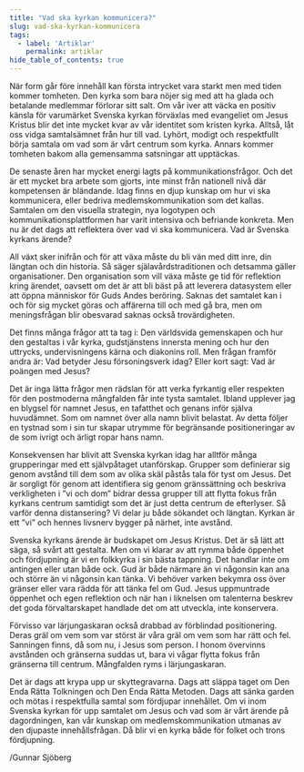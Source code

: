 ```yaml
---
title: "Vad ska kyrkan kommunicera?"
slug: vad-ska-kyrkan-kommunicera
tags:
  - label: 'Artiklar'
    permalink: artiklar
hide_table_of_contents: true
---
```

När form går före innehåll kan första intrycket vara starkt men med tiden kommer tomheten. Den kyrka som bara nöjer sig med att ha glada och betalande medlemmar förlorar sitt salt. Om vår iver att väcka en positiv känsla för varumärket Svenska kyrkan förväxlas med evangeliet om Jesus Kristus blir det inte mycket kvar av vår identitet som kristen kyrka. Alltså, låt oss vidga samtalsämnet från hur till vad. Lyhört, modigt och respektfullt börja samtala om vad som är vårt centrum som kyrka. Annars kommer tomheten bakom alla gemensamma satsningar att upptäckas.

<!--truncate-->

De senaste åren har mycket energi lagts på kommunikationsfrågor. Och det är ett mycket bra arbete som gjorts, inte minst från nationell nivå där kompetensen är bländande. Idag finns en djup kunskap om hur vi ska kommunicera, eller bedriva medlemskommunikation som det kallas. Samtalen om den visuella strategin, nya logotypen och kommunikationsplattformen har varit intensiva och befriande konkreta. Men nu är det dags att reflektera över vad vi ska kommunicera. Vad är Svenska kyrkans ärende?

All växt sker inifrån och för att växa måste du bli vän med ditt inre, din längtan och din historia. Så säger själavårdstraditionen och detsamma gäller organisationer. Den organisation som vill växa måste ge tid för reflektion kring ärendet, oavsett om det är att bli bäst på att leverera datasystem eller att öppna människor för Guds Andes beröring. Saknas det samtalet kan i och för sig mycket göras och affärerna till och med gå bra, men om meningsfrågan blir obesvarad saknas också trovärdigheten.

Det finns många frågor att ta tag i: Den världsvida gemenskapen och hur den gestaltas i vår kyrka, gudstjänstens innersta mening och hur den uttrycks, undervisningens kärna och diakonins roll. Men frågan framför andra är: Vad betyder Jesu försoningsverk idag? Eller kort sagt: Vad är poängen med Jesus?

Det är inga lätta frågor men rädslan för att verka fyrkantig eller respekten för den postmoderna mångfalden får inte tysta samtalet. Ibland upplever jag en blygsel för namnet Jesus, en tafatthet och genans inför själva huvudämnet. Som om namnet över alla namn blivit belastat. Av detta följer en tystnad som i sin tur skapar utrymme för begränsande positioneringar av de som ivrigt och ärligt ropar hans namn. 

Konsekvensen har blivit att Svenska kyrkan idag har alltför många grupperingar med ett självpåtaget utanförskap. Grupper som definierar sig genom avstånd till dem som av olika skäl påstås tala för tyst om Jesus. Det är sorgligt för genom att identifiera sig genom gränssättning och beskriva verkligheten i ”vi och dom” bidrar dessa grupper till att flytta fokus från kyrkans centrum samtidigt som det är just detta centrum de efterlyser. Så varför denna distansering? Vi delar ju både sökandet och längtan. Kyrkan är ett ”vi” och hennes livsnerv bygger på närhet, inte avstånd. 

Svenska kyrkans ärende är budskapet om Jesus Kristus. Det är så lätt att säga, så svårt att gestalta. Men om vi klarar av att rymma både öppenhet och fördjupning är vi en folkkyrka i sin bästa tappning. Det handlar inte om antingen eller utan både ock. Gud är både närmare än vi någonsin kan ana och större än vi någonsin kan tänka. Vi behöver varken bekymra oss över gränser eller vara rädda för att tänka fel om Gud. Jesus uppmuntrade öppenhet och egen reflektion och när han i liknelsen om talenterna beskrev det goda förvaltarskapet handlade det om att utveckla, inte konservera.

Förvisso var lärjungaskaran också drabbad av förblindad positionering. Deras gräl om vem som var störst är våra gräl om vem som har rätt och fel. Sanningen finns, då som nu, i Jesus som person. I honom övervinns avstånden och gränserna suddas ut, bara vi vågar flytta fokus från gränserna till centrum. Mångfalden ryms i lärjungaskaran.

Det är dags att krypa upp ur skyttegravarna. Dags att släppa taget om Den Enda Rätta Tolkningen och Den Enda Rätta Metoden. Dags att sänka garden och mötas i respektfulla samtal som fördjupar innehållet. Om vi inom Svenska kyrkan för upp samtalet om Jesus och vad som är vårt ärende på dagordningen, kan vår kunskap om medlemskommunikation utmanas av den djupaste innehållsfrågan. Då blir vi en kyrka både för folket och trons fördjupning. 

/Gunnar Sjöberg
